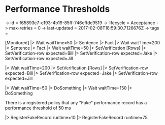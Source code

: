 # Performance Thresholds

-> id = f65893e7-c193-4b19-85ff-746cffdc9519
-> lifecycle = Acceptance
-> max-retries = 0
-> last-updated = 2017-02-08T18:59:30.7126676Z
-> tags = 

[Monitored]
|> Wait waitTime=50
|> Sentence
|> Fact
|> Wait waitTime=200
|> Sentence
|> Fact
|> Wait waitTime=50
|> SetVerification
    [Rows]
    |> SetVerification-row expected=Bill
    |> SetVerification-row expected=Jake
    |> SetVerification-row expected=Jill

|> Wait waitTime=200
|> SetVerification
    [Rows]
    |> SetVerification-row expected=Bill
    |> SetVerification-row expected=Jake
    |> SetVerification-row expected=Jill

|> Wait waitTime=50
|> DoSomething
|> Wait waitTime=150
|> DoSomething

There is a registered policy that any "Fake" performance record has a performance threshold of 50 ms

|> RegisterFakeRecord runtime=10
|> RegisterFakeRecord runtime=75
~~~
